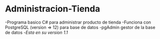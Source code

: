# Administracion-Tienda
-Programa basico C# para administrar producto de tienda
-Funciona con PostgreSQL (version => 12) para base de datos
-pgAdmin gestor de la base de datos
-*Esta en su version 1.1*
